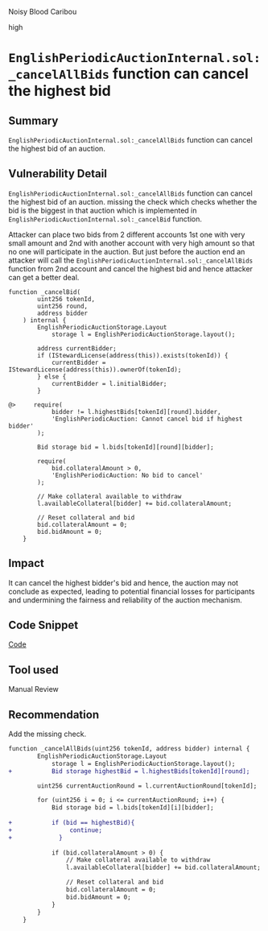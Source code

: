 Noisy Blood Caribou

high

# `EnglishPeriodicAuctionInternal.sol:_cancelAllBids` function can cancel the highest bid

## Summary
`EnglishPeriodicAuctionInternal.sol:_cancelAllBids` function can cancel the highest bid of an auction.  

## Vulnerability Detail
`EnglishPeriodicAuctionInternal.sol:_cancelAllBids` function can cancel the highest bid of an auction. missing the check which checks whether the bid is the biggest in that auction which is implemented in `EnglishPeriodicAuctionInternal.sol:_cancelBid` function. 

Attacker can place two bids from 2 different accounts 1st one with very small amount and 2nd with another account with very high amount so that no one will participate in the auction. But just before the auction end an attacker will call the `EnglishPeriodicAuctionInternal.sol:_cancelAllBids` function from 2nd account and cancel the highest bid and hence attacker can get a better deal. 

```solidity
function _cancelBid(
        uint256 tokenId,
        uint256 round,
        address bidder
    ) internal {
        EnglishPeriodicAuctionStorage.Layout
            storage l = EnglishPeriodicAuctionStorage.layout();

        address currentBidder;
        if (IStewardLicense(address(this)).exists(tokenId)) {
            currentBidder = IStewardLicense(address(this)).ownerOf(tokenId);
        } else {
            currentBidder = l.initialBidder;
        }

@>     require(
            bidder != l.highestBids[tokenId][round].bidder,
            'EnglishPeriodicAuction: Cannot cancel bid if highest bidder'
        );

        Bid storage bid = l.bids[tokenId][round][bidder];

        require(
            bid.collateralAmount > 0,
            'EnglishPeriodicAuction: No bid to cancel'
        );

        // Make collateral available to withdraw
        l.availableCollateral[bidder] += bid.collateralAmount;

        // Reset collateral and bid
        bid.collateralAmount = 0;
        bid.bidAmount = 0;
    }
```    

## Impact

It can cancel the highest bidder's bid and hence, the auction may not conclude as expected, leading to potential financial losses for participants and undermining the fairness and reliability of the auction mechanism.

## Code Snippet

[Code](https://github.com/sherlock-audit/2024-02-radicalxchange/blob/main/pco-art/contracts/auction/EnglishPeriodicAuctionInternal.sol#L416-L434)

## Tool used

Manual Review

## Recommendation

Add the missing check. 

```diff
function _cancelAllBids(uint256 tokenId, address bidder) internal {
        EnglishPeriodicAuctionStorage.Layout
            storage l = EnglishPeriodicAuctionStorage.layout();
+           Bid storage highestBid = l.highestBids[tokenId][round];

        uint256 currentAuctionRound = l.currentAuctionRound[tokenId];

        for (uint256 i = 0; i <= currentAuctionRound; i++) {
            Bid storage bid = l.bids[tokenId][i][bidder];
            
+           if (bid == highestBid){
+                continue;
+             }   
         
            if (bid.collateralAmount > 0) {
                // Make collateral available to withdraw
                l.availableCollateral[bidder] += bid.collateralAmount;

                // Reset collateral and bid
                bid.collateralAmount = 0;
                bid.bidAmount = 0;
            }
        }
    }
```